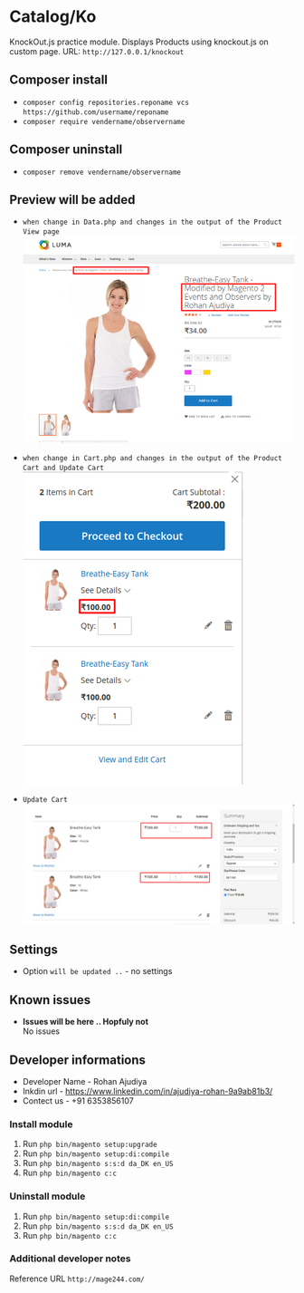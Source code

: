 # Catalog/Ko

KnockOut.js practice module. 
Displays Products using knockout.js on custom page.
URL: `http://127.0.0.1/knockout`

## Composer install

- `composer config repositories.reponame vcs https://github.com/username/reponame`
- `composer require vendername/observername`

## Composer uninstall

- `composer remove vendername/observername`

## Preview will be added
- `when change in Data.php and changes in the output of the Product View page`
![products](/readme-images/addname.png "products on Product View page")

- `when change in Cart.php and changes in the output of the Product Cart and Update Cart`
![products](/readme-images/price1.png "products on Product View page")

- `Update Cart`
![products](/readme-images/Price2.png "products on Product View page")


## Settings

- Option `will be updated ..` - no settings

## Known issues

- **Issues will be here .. Hopfuly not**\
  No issues

## Developer informations
- Developer Name - Rohan Ajudiya
- Inkdin url     - https://www.linkedin.com/in/ajudiya-rohan-9a9ab81b3/
- Contect us     - +91 6353856107

### Install module
1. Run `php bin/magento setup:upgrade`
2. Run `php bin/magento setup:di:compile`
3. Run `php bin/magento s:s:d da_DK en_US`
4. Run `php bin/magento c:c`

### Uninstall module
1. Run `php bin/magento setup:di:compile`
2. Run `php bin/magento s:s:d da_DK en_US`
3. Run `php bin/magento c:c`

### Additional developer notes
Reference URL `http://mage244.com/`
